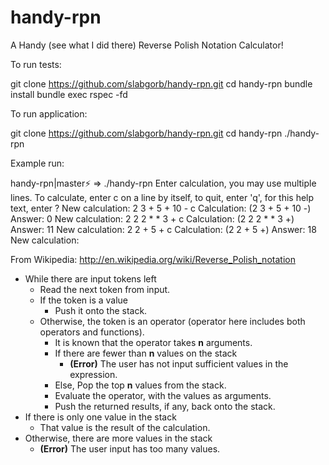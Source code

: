 # handy-rpn

A Handy (see what I did there) Reverse Polish Notation Calculator!



To run tests:

   git clone https://github.com/slabgorb/handy-rpn.git
   cd handy-rpn
   bundle install
   bundle exec rspec -fd

To run application:

   git clone https://github.com/slabgorb/handy-rpn.git
   cd handy-rpn
   ./handy-rpn


Example run:

  handy-rpn|master⚡ ⇒ ./handy-rpn
      Enter calculation, you may use multiple lines.
      To calculate, enter c on a line by itself,
      to quit, enter 'q',
      for this help text, enter ?
  New calculation:
  2 3 + 5 + 10 -
  c
  Calculation: (2 3 + 5 + 10 -) Answer: 0
  New calculation:
  2 2 2 * * 3 +
  c
  Calculation: (2 2 2 * * 3 +) Answer: 11
  New calculation:
  2
  2
  +
  5
  +
  c
  Calculation: (2 2 + 5 +) Answer: 18
  New calculation:


From Wikipedia: http://en.wikipedia.org/wiki/Reverse_Polish_notation

*   While there are input tokens left
    *   Read the next token from input.
    *   If the token is a value
        *   Push it onto the stack.
    *   Otherwise, the token is an operator (operator here includes both operators and functions).
        *   It is known that the operator takes **n** arguments.
        *   If there are fewer than **n** values on the stack
            *   **(Error)** The user has not input sufficient values in the expression.
        *   Else, Pop the top **n** values from the stack.
        *   Evaluate the operator, with the values as arguments.
        *   Push the returned results, if any, back onto the stack.
*   If there is only one value in the stack
    *   That value is the result of the calculation.
*   Otherwise, there are more values in the stack
    *   **(Error)** The user input has too many values.
